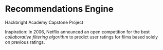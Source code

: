 Recommendations Engine
======================

Hackbright Academy Capstone Project


Inspiration: 
In 2006, Netflix announced an open competition for the best <em>collaborative filtering algorithm</em> to predict user ratings for films based solely on previous ratings.
